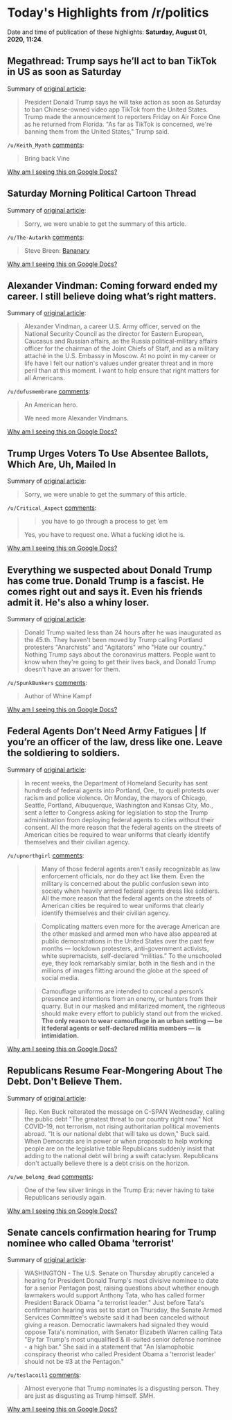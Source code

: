 # Today's Highlights from /r/politics

Date and time of publication of these highlights: **Saturday, August 01, 2020, 11:24**.

## Megathread: Trump says he’ll act to ban TikTok in US as soon as Saturday

Summary of [original article](https://www.reddit.com/r/politics/comments/i1lvam/megathread_trump_says_hell_act_to_ban_tiktok_in/):

> President Donald Trump says he will take action as soon as Saturday to ban Chinese-owned video app TikTok from the United States. Trump made the announcement to reporters Friday on Air Force One as he returned from Florida. "As far as TikTok is concerned, we're banning them from the United States," Trump said.

`/u/Keith_Myath` [comments](https://www.reddit.com/r/politics/comments/i1lvam/megathread_trump_says_hell_act_to_ban_tiktok_in/):

> Bring back Vine

[Why am I seeing this on Google Docs?](https://docs.google.com/document/d/1Dc6We63vOXIZsc0op-Bt4abqkYjXzOigalQqFxmvvbM/edit?usp=sharing)

## Saturday Morning Political Cartoon Thread

Summary of [original article](https://www.reddit.com/r/politics/comments/i1u2fm/saturday_morning_political_cartoon_thread/):

> Sorry, we were unable to get the summary of this article.

`/u/The-Autarkh` [comments](https://www.reddit.com/r/politics/comments/i1u2fm/saturday_morning_political_cartoon_thread/):

> Steve Breen: [Bananary](https://i.imgur.com/BMiWv9r.jpg)

[Why am I seeing this on Google Docs?](https://docs.google.com/document/d/1Dc6We63vOXIZsc0op-Bt4abqkYjXzOigalQqFxmvvbM/edit?usp=sharing)

## Alexander Vindman: Coming forward ended my career. I still believe doing what’s right matters.

Summary of [original article](https://www.washingtonpost.com/opinions/2020/08/01/alexander-vindman-retiring-oped/):

> Alexander Vindman, a career U.S. Army officer, served on the National Security Council as the director for Eastern European, Caucasus and Russian affairs, as the Russia political-military affairs officer for the chairman of the Joint Chiefs of Staff, and as a military attaché in the U.S. Embassy in Moscow. At no point in my career or life have I felt our nation's values under greater threat and in more peril than at this moment. I want to help ensure that right matters for all Americans.

`/u/dufusmembrane` [comments](https://www.reddit.com/r/politics/comments/i1r5md/alexander_vindman_coming_forward_ended_my_career/):

> An American hero.
> 
> We need more Alexander Vindmans.

[Why am I seeing this on Google Docs?](https://docs.google.com/document/d/1Dc6We63vOXIZsc0op-Bt4abqkYjXzOigalQqFxmvvbM/edit?usp=sharing)

## Trump Urges Voters To Use Absentee Ballots, Which Are, Uh, Mailed In

Summary of [original article](https://www.huffpost.com/entry/trump-absentee-ballots-mail-fraud_n_5f24e9e1c5b656e9b09bbe87):

> Sorry, we were unable to get the summary of this article.

`/u/Critical_Aspect` [comments](https://www.reddit.com/r/politics/comments/i1sjxj/trump_urges_voters_to_use_absentee_ballots_which/):

> >you have to go through a process to get ’em
> 
> Yes, you have to request one. What a fucking idiot he is.

[Why am I seeing this on Google Docs?](https://docs.google.com/document/d/1Dc6We63vOXIZsc0op-Bt4abqkYjXzOigalQqFxmvvbM/edit?usp=sharing)

## Everything we suspected about Donald Trump has come true. Donald Trump is a fascist. He comes right out and says it. Even his friends admit it. He's also a whiny loser.

Summary of [original article](https://www.salon.com/2020/08/01/everything-we-suspected-about-donald-trump-has-come-true/):

> Donald Trump waited less than 24 hours after he was inaugurated as the 45.th. They haven't been moved by Trump calling Portland protesters "Anarchists" and "Agitators" who "Hate our country." Nothing Trump says about the coronavirus matters. People want to know when they're going to get their lives back, and Donald Trump doesn't have an answer for them.

`/u/SpunkBunkers` [comments](https://www.reddit.com/r/politics/comments/i1r399/everything_we_suspected_about_donald_trump_has/):

> Author of Whine Kampf

[Why am I seeing this on Google Docs?](https://docs.google.com/document/d/1Dc6We63vOXIZsc0op-Bt4abqkYjXzOigalQqFxmvvbM/edit?usp=sharing)

## Federal Agents Don’t Need Army Fatigues | If you’re an officer of the law, dress like one. Leave the soldiering to soldiers.

Summary of [original article](https://www.nytimes.com/2020/07/31/opinion/federal-agents-trump-uniforms.html):

> In recent weeks, the Department of Homeland Security has sent hundreds of federal agents into Portland, Ore., to quell protests over racism and police violence. On Monday, the mayors of Chicago, Seattle, Portland, Albuquerque, Washington and Kansas City, Mo., sent a letter to Congress asking for legislation to stop the Trump administration from deploying federal agents to cities without their consent. All the more reason that the federal agents on the streets of American cities be required to wear uniforms that clearly identify themselves and their civilian agency.

`/u/upnorthgirl` [comments](https://www.reddit.com/r/politics/comments/i1pxjb/federal_agents_dont_need_army_fatigues_if_youre/):

> > Many of those federal agents aren’t easily recognizable as law enforcement officials, nor do they act like them. Even the military is concerned about the public confusion sewn into society when heavily armed federal agents dress like soldiers. All the more reason that the federal agents on the streets of American cities be required to wear uniforms that clearly identify themselves and their civilian agency.
> 
> > Complicating matters even more for the average American are the other masked and armed men who have also appeared at public demonstrations in the United States over the past few months — lockdown protesters, anti-government activists, white supremacists, self-declared “militias.” To the unschooled eye, they look remarkably similar, both in the flesh and in the millions of images flitting around the globe at the speed of social media.
> 
> > Camouflage uniforms are intended to conceal a person’s presence and intentions from an enemy, or hunters from their quarry. But in our masked and militarized moment, the righteous should make every effort to publicly stand out from the wicked. **The only reason to wear camouflage in an urban setting — be it federal agents or self-declared militia members — is intimidation.**

[Why am I seeing this on Google Docs?](https://docs.google.com/document/d/1Dc6We63vOXIZsc0op-Bt4abqkYjXzOigalQqFxmvvbM/edit?usp=sharing)

## Republicans Resume Fear-Mongering About The Debt. Don't Believe Them.

Summary of [original article](https://www.huffpost.com/entry/forget-the-debt-republican_n_5f248bb2c5b6a34284bac085):

> Rep. Ken Buck reiterated the message on C-SPAN Wednesday, calling the public debt "The greatest threat to our country right now." Not COVID-19, not terrorism, not rising authoritarian political movements abroad. "It is our national debt that will take us down," Buck said. When Democrats are in power  or when proposals to help working people are on the legislative table  Republicans suddenly insist that adding to the national debt will bring a swift cataclysm. Republicans don't actually believe there is a debt crisis on the horizon.

`/u/we_belong_dead` [comments](https://www.reddit.com/r/politics/comments/i1rtki/republicans_resume_fearmongering_about_the_debt/):

> One of the few silver linings in the Trump Era: never having to take Republicans seriously again.

[Why am I seeing this on Google Docs?](https://docs.google.com/document/d/1Dc6We63vOXIZsc0op-Bt4abqkYjXzOigalQqFxmvvbM/edit?usp=sharing)

## Senate cancels confirmation hearing for Trump nominee who called Obama 'terrorist'

Summary of [original article](https://www.reuters.com/article/us-usa-trump-military-tata/senate-cancels-confirmation-hearing-for-trump-nominee-who-called-obama-terrorist-idUSKCN24V2FK?utm_source=reddit.com):

> WASHINGTON - The U.S. Senate on Thursday abruptly canceled a hearing for President Donald Trump's most divisive nominee to date for a senior Pentagon post, raising questions about whether enough lawmakers would support Anthony Tata, who has called former President Barack Obama "a terrorist leader." Just before Tata's confirmation hearing was set to start on Thursday, the Senate Armed Services Committee's website said it had been canceled without giving a reason. Democratic lawmakers had signaled they would oppose Tata's nomination, with Senator Elizabeth Warren calling Tata "By far Trump's most unqualified & ill-suited senior defense nominee - a high bar." She said in a statement that "An Islamophobic conspiracy theorist who called President Obama a 'terrorist leader' should not be #3 at the Pentagon."

`/u/teslacoil1` [comments](https://www.reddit.com/r/politics/comments/i1sbfg/senate_cancels_confirmation_hearing_for_trump/):

> Almost everyone that Trump nominates is a disgusting person.  They are just as disgusting as Trump himself.  SMH.

[Why am I seeing this on Google Docs?](https://docs.google.com/document/d/1Dc6We63vOXIZsc0op-Bt4abqkYjXzOigalQqFxmvvbM/edit?usp=sharing)


